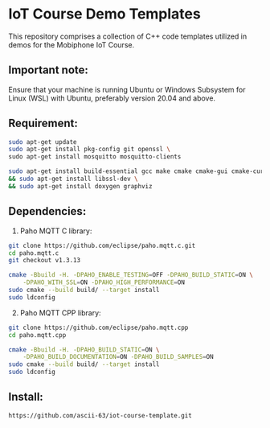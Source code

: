 # IoT Course Demo Templates
This repository comprises a collection of C++ code templates utilized in demos for the Mobiphone IoT Course.

## Important note:
Ensure that your machine is running Ubuntu or Windows Subsystem for Linux (WSL) with Ubuntu, preferably version 20.04 and above.

## Requirement:
```bash
sudo apt-get update 
sudo apt-get install pkg-config git openssl \
sudo apt-get install mosquitto mosquitto-clients
```
```bash
sudo apt-get install build-essential gcc make cmake cmake-gui cmake-curses-gui \
&& sudo apt-get install libssl-dev \
&& sudo apt-get install doxygen graphviz
```
## Dependencies:
  1. Paho MQTT C library:
```bash
git clone https://github.com/eclipse/paho.mqtt.c.git
cd paho.mqtt.c
git checkout v1.3.13

cmake -Bbuild -H. -DPAHO_ENABLE_TESTING=OFF -DPAHO_BUILD_STATIC=ON \
    -DPAHO_WITH_SSL=ON -DPAHO_HIGH_PERFORMANCE=ON
sudo cmake --build build/ --target install
sudo ldconfig
```
  2. Paho MQTT CPP library:
```bash
git clone https://github.com/eclipse/paho.mqtt.cpp
cd paho.mqtt.cpp

cmake -Bbuild -H. -DPAHO_BUILD_STATIC=ON \
    -DPAHO_BUILD_DOCUMENTATION=ON -DPAHO_BUILD_SAMPLES=ON
sudo cmake --build build/ --target install
sudo ldconfig
```
## Install:
```bash
https://github.com/ascii-63/iot-course-template.git
```
